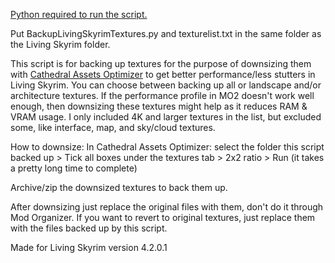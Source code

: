 [Python required to run the script.](https://www.python.org/downloads/)

Put BackupLivingSkyrimTextures.py and texturelist.txt in the same folder as the Living Skyrim folder.

This script is for backing up textures for the purpose of downsizing them with [Cathedral Assets Optimizer](https://www.nexusmods.com/skyrimspecialedition/mods/23316) to get better performance/less stutters in Living Skyrim. You can choose between backing up all or landscape and/or architecture textures. If the performance profile in MO2 doesn't work well enough, then downsizing these textures might help as it reduces RAM & VRAM usage. I only included 4K and larger textures in the list, but excluded some, like interface, map, and sky/cloud textures.

How to downsize:
In Cathedral Assets Optimizer: select the folder this script backed up > Tick all boxes under the textures tab > 2x2 ratio > Run (it takes a pretty long time to complete)

Archive/zip the downsized textures to back them up.

After downsizing just replace the original files with them, don't do it through Mod Organizer. If you want to revert to original textures, just replace them with the files backed up by this script.

Made for Living Skyrim version 4.2.0.1
